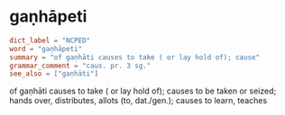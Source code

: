 # gaṇhāpeti

``` toml
dict_label = "NCPED"
word = "gaṇhāpeti"
summary = "of gaṇhāti causes to take ( or lay hold of); cause"
grammar_comment = "caus. pr. 3 sg."
see_also = ["gaṇhāti"]
```

of gaṇhāti causes to take ( or lay hold of); causes to be taken or seized; hands over, distributes, allots (to, dat./gen.); causes to learn, teaches

